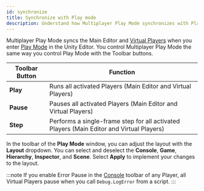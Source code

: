 ```yaml
---
id: synchronize
title: Synchronize with Play mode
description: Understand how Multiplayer Play Mode synchronizes with Play mode for multiplayer testing.
---
```


Multiplayer Play Mode syncs the Main Editor and [Virtual Players](../virtual-players) when you enter [Play Mode](https://docs.unity3d.com/Manual/GameView.html) in the Unity Editor. You control Multiplayer Play Mode the same way you control Play Mode with the Toolbar buttons.

| Toolbar Button | Function |
| --- | --- |
| **Play** | Runs all activated Players (Main Editor and Virtual Players) |
| **Pause** | Pauses all activated Players (Main Editor and Virtual Players) |
| **Step** | Performs a single-frame step for all activated Players (Main Editor and Virtual Players) |

In the toolbar of the **Play Mode** window, you can adjust the layout with the **Layout** dropdown. You can select and deselect the **Console**, **Game**, **Hierarchy**, **Inspector**, and **Scene**. Select **Apply** to implement your changes to the layout.

:::note
If you enable Error Pause in the [Console](https://docs.unity3d.com/Manual/Console.html) toolbar of any Player, all Virtual Players pause when you call `Debug.LogError` from a script.
:::
